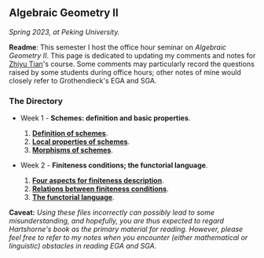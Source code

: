 ## Algebraic Geometry II

_Spring 2023, at Peking University._

**Readme**: This semester I host the office hour seminar on _Algebraic Geometry II_. This page is dedicated to updating my comments and notes for [Zhiyu Tian](http://faculty.bicmr.pku.edu.cn/~tianzhiyu/index.html)'s course. Some comments may particularly record the questions raised by some students during office hours; other notes of mine would closely refer to Grothendieck's EGA and SGA. 


### The Directory

- Week 1 - **Schemes: definition and basic properties**.

  1. [**Definition of schemes**](././1-1.pdf).
  2. [**Local properties of schemes**](././1-2.pdf).
  3. [**Morphisms of schemes**](././1-3.pdf).
    
- Week 2 - **Finiteness conditions; the functorial language**.

  1. [**Four aspects for finiteness description**](././2-1.pdf).
  2. [**Relations between finiteness conditions**](././2-2.pdf).
  3. [**The functorial language**](././2-3.pdf).



**Caveat:** _Using these files incorrectly can possibly lead to some misunderstanding, and hopefully, you are thus expected to regard Hartshorne's book as the primary material for reading. However, please feel free to refer to my notes when you encounter (either mathematical or linguistic) obstacles in reading EGA and SGA._

